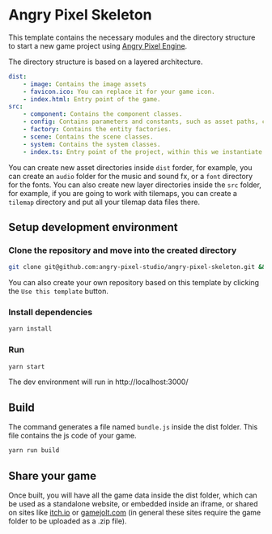# Angry Pixel Skeleton

This template contains the necessary modules and the directory structure to start a new game project using [Angry Pixel Engine](https://github.com/angry-pixel-studio/angry-pixel-engine).

The directory structure is based on a layered architecture.

```yaml
dist:
    - image: Contains the image assets
    - favicon.ico: You can replace it for your game icon.
    - index.html: Entry point of the game.
src:
    - component: Contains the component classes.
    - config: Contains parameters and constants, such as asset paths, collision matrix, layers.
    - factory: Contains the entity factories.
    - scene: Contains the scene classes.
    - system: Contains the system classes.
    - index.ts: Entry point of the project, within this we instantiate the Game class.
```

You can create new asset directories inside `dist` forder, for example, you can create an `audio` folder for the music and sound fx, or a `font` directory for the fonts.
You can also create new layer directories inside the `src` folder, for example, if you are going to work with tilemaps, you can create a `tilemap` directory and put all your tilemap data files there.

## Setup development environment

### Clone the repository and move into the created directory

```bash
git clone git@github.com:angry-pixel-studio/angry-pixel-skeleton.git && cd angry-pixel-skeleton
```

You can also create your own repository based on this template by clicking the `Use this template` button.

### Install dependencies

```bash
yarn install
```

### Run

```bash
yarn start
```

The dev environment will run in http://localhost:3000/

## Build

The command generates a file named `bundle.js` inside the dist folder. This file contains the js code of your game.

```bash
yarn run build
```

## Share your game

Once built, you will have all the game data inside the dist folder, which can be used as a standalone website, or embedded inside an iframe, or shared on sites like [itch.io](itch.io) or [gamejolt.com](gamejolt.com) (in general these sites require the game folder to be uploaded as a .zip file).
